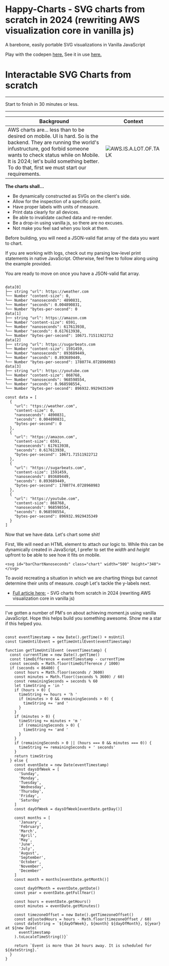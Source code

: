 # Happy-Charts - SVG charts from scratch in 2024 (rewriting AWS visualization core in vanilla js)
A barebone, easily portable SVG visualizations in Vanilla JavaScript

Play with the codepen [here.](https://codepen.io/urdoingitwrong/pen/abMMqRx)
See it in use [here.](https://chahla.net/static/byte-barometer/)

# Interactable SVG Charts from scratch 
---
Start to finish in 30 minutes or less.

---

| Background | Context |
| ------ | ------ |
| AWS charts are... less than to be desired on mobile. UI is hard. So is the backend. They are running the world's infustructure, god forbid someone wants to check status while on Mobile. It is 2024; let's build something better. To do that, first we must start our requirements. | ![AWS.IS.A.LOT.OF.TALK](https://res.cloudinary.com/swoopshop/image/upload/f_auto,q_auto/y1d6h5r3h1ycvkqnfhzq) |


**The charts shall...**
- Be dynamically constructed as SVGs on the client's side. 
- Allow for the inspection of a specific point. 
- Have proper labels with units of measure.
- Print data clearly for all devices. 
- Be able to invalidate cached data and re-render. 
- Be a drop-in using vanilla js, so there are no excuses. 
- Not make you feel sad when you look at them.


Before building, you will need a JSON-valid flat array of the data you want to chart. 

If you are working with logs, check out my parsing low-level print statements in native JavaScript.  Otherwise, feel free to follow along using the example provided.


You are ready to move on once you have a JSON-valid flat array. 
```

data[0]
├── string "url": https://weather.com
└── Number "content-size": 0,
└── Number "nanoseconds": 4890831,
└── Number "seconds": 0.004890831,
└── Number "bytes-per-second": 0
data[1]
├── string "url": https://amazon.com
└── Number "content-size": 6591,
└── Number "nanoseconds": 617613938,
└── Number "seconds": 0.617613938,
└── Number "bytes-per-second": 10671.71511922712
data[2]
├── string "url": https://sugarbeats.com
└── Number "content-size": 1591459,
└── Number "nanoseconds": 893689449,
└── Number "seconds": 0.893689449,
└── Number "bytes-per-second": 1780774.0728960983
data[3]
├── string "url": https://youtube.com
└── Number "content-size": 868768,
└── Number "nanoseconds": 968598554,
└── Number "seconds": 0.968598554,
└── Number "bytes-per-second": 896932.9929435349
```
```
const data = [
  {
    "url": "ttps://weather.com",
    "content-size": 0,
    "nanoseconds": 4890831,
    "seconds": 0.004890831,
    "bytes-per-second": 0
  },
  {
    "url": "https://amazon.com",
    "content-size": 6591,
    "nanoseconds": 617613938,
    "seconds": 0.617613938,
    "bytes-per-second": 10671.71511922712
  },
  {
    "url": "https://sugarbeats.com",
    "content-size": 1591459,
    "nanoseconds": 893689449,
    "seconds": 0.893689449,
    "bytes-per-second": 1780774.0728960983
  },
  {
    "url": "https://youtube.com",
    "content-size": 868768,
    "nanoseconds": 968598554,
    "seconds": 0.968598554,
    "bytes-per-second": 896932.9929435349
  }
]
```

Now that we have data. Let's chart some shit!  

First, We will need an HTML element to attach our logic to. While this can be dynamically created in JavaScript, I prefer to set the *width* and *height* upfront to be able to see how it fits on mobile. 

```
<svg id="barChartNanoseconds" class="chart" width="500" height="340"></svg>
```

To avoid recreating a situation in which we are charting things but cannot determine their units of measure. 
 *cough* Let's tackle the y-labels next.
 
- [Full article here:](https://medium.com/@dchahla/svg-charts-from-scratch-in-2024-2f95d029c3bf) - SVG charts from scratch in 2024 (rewriting AWS visualization core in vanilla js)

----

I've gotten a number of PM's on about achieving moment.js using vanilla JavaScript. Hope this helps build you something awesome. Show me a star if this helped you. 

```

const eventTimestamp = new Date().getTime() + msUntil
const timeUntilEvent = getTimeUntilEvent(eventTimestamp)

function getTimeUntilEvent (eventTimestamp) {
  const currentTime = new Date().getTime()
  const timeDifference = eventTimestamp - currentTime
  const seconds = Math.floor(timeDifference / 1000)
  if (seconds < 86400) {
    const hours = Math.floor(seconds / 3600)
    const minutes = Math.floor((seconds % 3600) / 60)
    const remainingSeconds = seconds % 60
    let timeString = 'in '
    if (hours > 0) {
      timeString += hours + 'h '
      if (minutes > 0 && remainingSeconds > 0) {
        timeString += 'and '
      }
    }
    if (minutes > 0) {
      timeString += minutes + 'm '
      if (remainingSeconds > 0) {
        timeString += 'and '
      }
    }
    if (remainingSeconds > 0 || (hours === 0 && minutes === 0)) {
      timeString += remainingSeconds + ' seconds'
    }
    return timeString
  } else {
    const eventDate = new Date(eventTimestamp)
    const daysOfWeek = [
      'Sunday',
      'Monday',
      'Tuesday',
      'Wednesday',
      'Thursday',
      'Friday',
      'Saturday'
    ]
    const dayOfWeek = daysOfWeek[eventDate.getDay()]

    const months = [
      'January',
      'February',
      'March',
      'April',
      'May',
      'June',
      'July',
      'August',
      'September',
      'October',
      'November',
      'December'
    ]
    const month = months[eventDate.getMonth()]

    const dayOfMonth = eventDate.getDate()
    const year = eventDate.getFullYear()

    const hours = eventDate.getHours()
    const minutes = eventDate.getMinutes()

    const timezoneOffset = new Date().getTimezoneOffset()
    const adjustedHours = hours - Math.floor(timezoneOffset / 60)
    const dateString = `${dayOfWeek}, ${month} ${dayOfMonth}, ${year} at ${new Date(
      eventTimestamp
    ).toLocaleTimeString()}`

    return `Event is more than 24 hours away. It is scheduled for ${dateString}.`
  }
}

```

